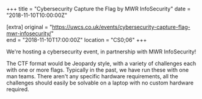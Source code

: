 +++
title = "Cybersecurity Capture the Flag by MWR InfoSecurity"
date = "2018-11-10T10:00:00Z"

[extra]
original = "https://uwcs.co.uk/events/cybersecurity-capture-flag-mwr-infosecurity/"    
end = "2018-11-10T17:00:00Z"
location = "CS0;06"
+++

We're hosting a cybersecurity event, in partnership with MWR InfoSecurity\!  

The CTF format would be Jeopardy style, with a variety of challenges each with one or more flags. Typically in the past, we have run these with one man teams. There aren't any specific hardware requirements, all the challenges should easily be solvable on a laptop with no custom hardware required.

